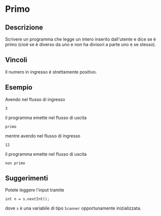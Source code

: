 Primo
=====

Descrizione
-----------

Scrivere un programma che legge un intero inserito dall'utente e dice se è
primo (cioè se è diverso da uno e non ha divisori a parte uno e se stesso).

Vincoli
-------

Il numero in ingresso è strettamente positivo.

Esempio
-------

Avendo nel flusso di ingresso

    3

il programma emette nel flusso di uscita

    primo

mentre avendo nel flusso di ingresso

    12

il programma emette nel flusso di uscita

    non primo

Suggerimenti
------------

Potete leggere l'input tramite

    int n = s.nextInt();

dove `s` è una variabile di tipo `Scanner` opportunamente inizializzata.
